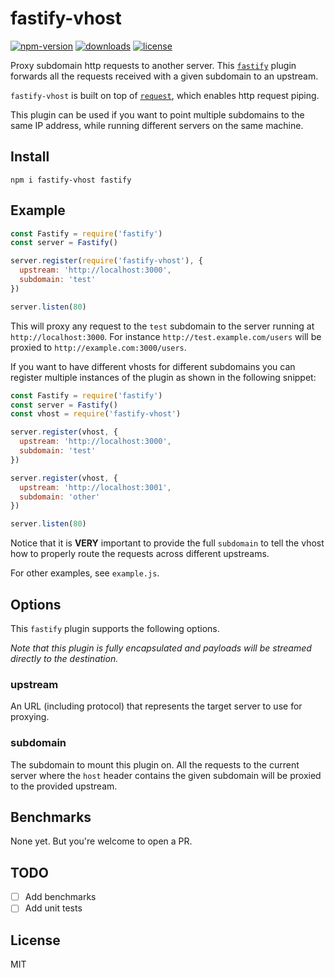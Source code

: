 # fastify-vhost
[![npm-version](https://img.shields.io/npm/v/fastify-vhost.svg)](https://www.npmjs.com/package/fastify-vhost)
[![downloads](https://img.shields.io/npm/dt/fastify-vhost.svg)](http://npm-stats.com/~packages/fastify-vhost)
[![license](https://img.shields.io/github/license/patrickpissurno/fastify-vhost.svg?maxAge=1800)](https://github.com/patrickpissurno/fastify-vhost/blob/master/LICENSE)

Proxy subdomain http requests to another server.
This [`fastify`](https://www.fastify.io) plugin forwards all the requests
received with a given subdomain to an upstream.

`fastify-vhost` is built on top of
[`request`](https://www.npmjs.com/package/request), which enables
http request piping.

This plugin can be used if you want to point multiple subdomains to the same IP address, while running different servers on the same machine.

## Install

```
npm i fastify-vhost fastify
```

## Example

```js
const Fastify = require('fastify')
const server = Fastify()

server.register(require('fastify-vhost'), {
  upstream: 'http://localhost:3000',
  subdomain: 'test'
})

server.listen(80)
```

This will proxy any request to the `test` subdomain to the server running at `http://localhost:3000`. For instance `http://test.example.com/users` will be proxied to `http://example.com:3000/users`.

If you want to have different vhosts for different subdomains you can register multiple instances of the plugin as shown in the following snippet:

```js
const Fastify = require('fastify')
const server = Fastify()
const vhost = require('fastify-vhost')

server.register(vhost, {
  upstream: 'http://localhost:3000',
  subdomain: 'test'
})

server.register(vhost, {
  upstream: 'http://localhost:3001',
  subdomain: 'other'
})

server.listen(80)
```

Notice that it is **VERY** important to provide the full `subdomain` to tell the vhost how to properly route the requests across different upstreams.

For other examples, see `example.js`.

## Options

This `fastify` plugin supports the following options.

*Note that this plugin is fully encapsulated and payloads will be streamed directly to the destination.*

### upstream

An URL (including protocol) that represents the target server to use for proxying.

### subdomain

The subdomain to mount this plugin on. All the requests to the current server where the `host` header contains the given subdomain will be proxied to the provided upstream.

## Benchmarks

None yet. But you're welcome to open a PR.

## TODO

* [ ] Add benchmarks
* [ ] Add unit tests

## License

MIT
